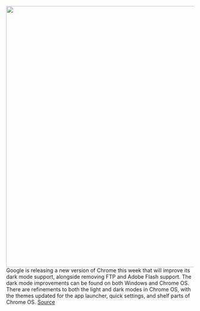 <img src='https://cdn.vox-cdn.com/thumbor/fGezFe0b9TdYCrT1KaNnj_i_EeE=/0x0:2040x1360/1200x800/filters:focal(857x517:1183x843)/cdn.vox-cdn.com/uploads/chorus_image/image/68693639/acastro_200207_3900_chrome_0001.0.0.jpg' width='700px' /><br/>
Google is releasing a new version of Chrome this week that will improve its dark mode support, alongside removing FTP and Adobe Flash support. The dark mode improvements can be found on both Windows and Chrome OS. There are refinements to both the light and dark modes in Chrome OS, with the themes updated for the app launcher, quick settings, and shelf parts of Chrome OS.
<a href='https://www.theverge.com/2021/1/20/22240301/google-chrome-88-release-download-dark-mode-ftp-adobe-flash-removal'> Source <a/>